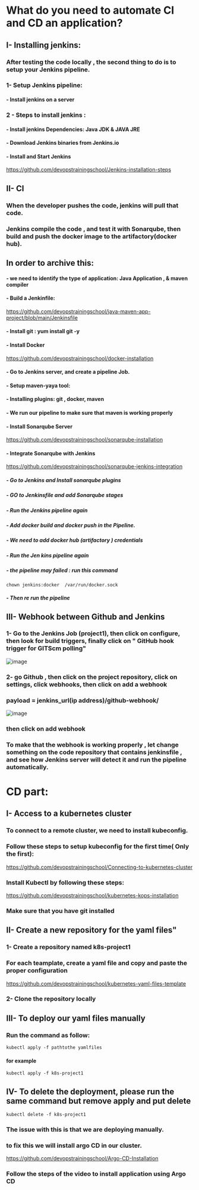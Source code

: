 
# What do you need to automate CI and CD an application?
## I- Installing jenkins:
### After testing the code locally , the second thing to do is to setup your Jenkins pipeline.
### 1- Setup Jenkins pipeline:
#### - Install jenkins on a server 
### 2 - Steps to install jenkins : 
#### - Install jenkins Dependencies: Java JDK & JAVA JRE
#### - Download Jenkins binaries from Jenkins.io
#### - Install and Start Jenkins
https://github.com/devopstrainingschool/Jenkins-installation-steps

## II- CI
### When the developer pushes the code, jenkins will pull that code.
### Jenkins compile the code , and test it with Sonarqube, then build and push the docker image to the artifactory(docker hub).
## In order to archive this:
#### - we need to identify the type of application: Java Application , & maven compiler
#### - Build a Jenkinfile: 
https://github.com/devopstrainingschool/java-maven-app-project/blob/main/Jenkinsfile
#### - Install git : yum install git -y
#### - Install Docker
https://github.com/devopstrainingschool/docker-installation
#### - Go to Jenkins server, and create a pipeline Job.
#### - Setup maven-yaya tool: 
#### - Installing plugins: git , docker, maven
#### - We run our pipeline to make sure that maven is working properly
#### - Install Sonarqube Server
https://github.com/devopstrainingschool/sonarqube-installation
#### - Integrate Sonarqube with Jenkins
https://github.com/devopstrainingschool/sonarqube-jenkins-integration
##### - Go to Jenkins and Install sonarqube plugins
##### - GO to Jenkinsfile and add Sonarqube stages
##### - Run the Jenkins pipeline again
##### - Add docker build and docker push in the Pipeline.
##### - We need to add docker hub (artifactory ) credentials
##### - Run the Jen kins pipeline again
##### - the pipeline may failed : run this command
```
chown jenkins:docker  /var/run/docker.sock
```
##### - Then re run the pipeline
## III- Webhook between Github and Jenkins
### 1- Go to the Jenkins Job (project1), then click on configure, then look for build triggers, finally click on " GitHub hook trigger for GITScm polling"
![image](https://user-images.githubusercontent.com/107158398/184759813-e61d50e9-e077-4b80-a4ea-d91869772e35.png)

### 2- go Github , then click on the project repository, click on settings, click webhooks, then click on add a webhook
### payload = jenkins_url(ip address)/github-webhook/
![image](https://user-images.githubusercontent.com/107158398/184759249-b3f1f524-a272-417c-8487-bc0e0067c80c.png)

### then click on add webhook

### To make that the webhook is working properly , let change something on the code repository that contains jenkinsfile , and see how Jenkins server will detect it and run the pipeline automatically.
# CD part:
## I- Access to a kubernetes cluster
### To connect to a remote cluster, we need to install kubeconfig.
### Follow these steps to setup kubeconfig for the first time( Only the first):
https://github.com/devopstrainingschool/Connecting-to-kubernetes-cluster
### Install Kubectl by following these steps:
https://github.com/devopstrainingschool/kubernetes-kops-installation
### Make sure that you have git installed

## II- Create a new repository for the yaml files"
### 1- Create a repository named k8s-project1
### For each teamplate, create a yaml file and copy and paste the proper configuration
https://github.com/devopstrainingschool/kubernetes-yaml-files-template
### 2- Clone the repository locally
## III- To deploy our yaml files manually
### Run the command as follow:
```
kubectl apply -f pathtothe yamlfiles
```
#### for example
```
kubectl apply -f k8s-project1
```
## IV- To delete the deployment, please run the same command but remove apply and put delete
```
kubectl delete -f k8s-project1
```
### The issue with this is that we are deploying manually.
### to fix this we will install argo CD in our cluster.
https://github.com/devopstrainingschool/Argo-CD-Installation
### Follow the steps of the video to install application using Argo CD


